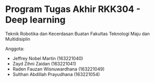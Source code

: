 # Program Tugas Akhir RKK304 - Deep learning

Teknik Robotika dan Kecerdasan Buatan
Fakultas Teknologi Maju dan Multidisiplin

Anggota: 
- Jeffrey Nobel Martin			    (163221040)
- Zayd Zihni Zaidan             (163221041)
- Raden Fauzan Wisnuwardhana		(163221049)
- Sulthan Abdillah Prayudhana		(163221054)
